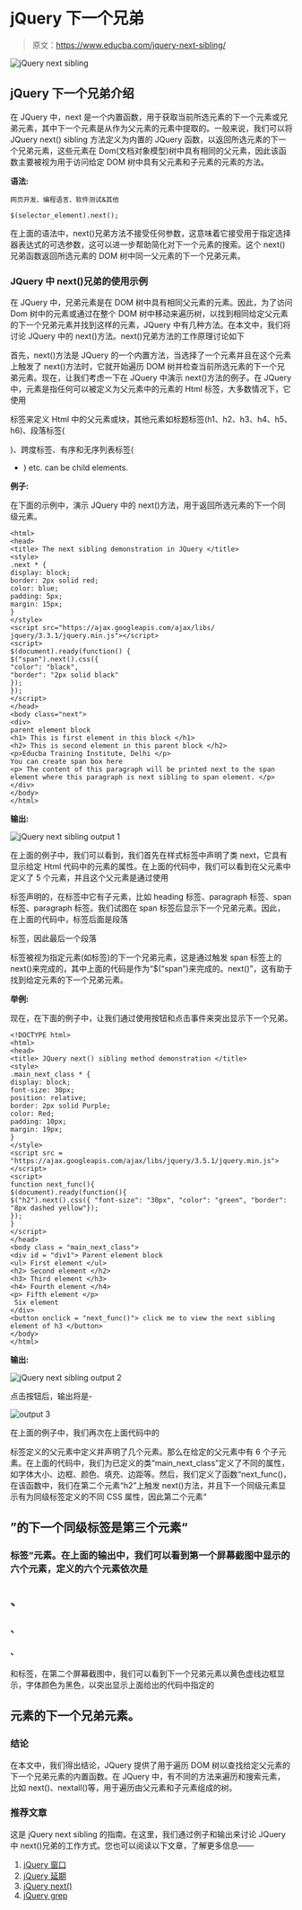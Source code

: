 # jQuery 下一个兄弟

> 原文：<https://www.educba.com/jquery-next-sibling/>

![jQuery next sibling](img/4467c8dd3c7c54d5e3577016f0224a83.png)



## jQuery 下一个兄弟介绍

在 JQuery 中，next 是一个内置函数，用于获取当前所选元素的下一个元素或兄弟元素，其中下一个元素是从作为父元素的元素中提取的。一般来说，我们可以将 JQuery next() sibling 方法定义为内置的 JQuery 函数，以返回所选元素的下一个兄弟元素，这些元素在 Dom(文档对象模型)树中具有相同的父元素，因此该函数主要被视为用于访问给定 DOM 树中具有父元素和子元素的元素的方法。

**语法:**

<small>网页开发、编程语言、软件测试&其他</small>

```
$(selector_element).next();
```

在上面的语法中，next()兄弟方法不接受任何参数，这意味着它接受用于指定选择器表达式的可选参数，这可以进一步帮助简化对下一个元素的搜索。这个 next()兄弟函数返回所选元素的 DOM 树中同一父元素的下一个兄弟元素。

### JQuery 中 next()兄弟的使用示例

在 JQuery 中，兄弟元素是在 DOM 树中具有相同父元素的元素。因此，为了访问 Dom 树中的元素或通过在整个 DOM 树中移动来遍历树，以找到相同给定父元素的下一个兄弟元素并找到这样的元素，JQuery 中有几种方法。在本文中，我们将讨论 JQuery 中的 next()方法。next()兄弟方法的工作原理讨论如下

首先，next()方法是 JQuery 的一个内置方法，当选择了一个元素并且在这个元素上触发了 next()方法时，它就开始遍历 DOM 树并检查当前所选元素的下一个兄弟元素。现在，让我们考虑一下在 JQuery 中演示 next()方法的例子。在 JQuery 中，元素是指任何可以被定义为父元素中的元素的 Html 标签，大多数情况下，它使用

标签来定义 Html 中的父元素或块，其他元素如标题标签(h1、h2、h3、h4、h5、h6)、段落标签(

)、跨度标签、有序和无序列表标签(

*   ) etc. can be child elements.

**例子:**

在下面的示例中，演示 JQuery 中的 next()方法，用于返回所选元素的下一个同级元素。

```
<html>
<head>
<title> The next sibling demonstration in JQuery </title>
<style>
.next * {
display: block;
border: 2px solid red;
color: blue;
padding: 5px;
margin: 15px;
}
</style>
<script src="https://ajax.googleapis.com/ajax/libs/
jquery/3.3.1/jquery.min.js"></script>
<script>
$(document).ready(function() {
$("span").next().css({
"color": "black",
"border": "2px solid black"
});
});
</script>
</head>
<body class="next">
<div>
parent element block
<h1> This is first element in this block </h1>
<h2> This is second element in this parent block </h2>
<p>Educba Training Institute, Delhi </p>
You can create span box here 
<p> The content of this paragraph will be printed next to the span element where this paragraph is next sibling to span element. </p>
</div>
</body>
</html>
```

**输出:**

![jQuery next sibling output 1](img/7952702f6ac4bfb417e1e16bda83e443.png)



在上面的例子中，我们可以看到，我们首先在样式标签中声明了类 next，它具有显示给定 Html 代码中的元素的属性。在上面的代码中，我们可以看到在父元素中定义了 5 个元素，并且这个父元素是通过使用

标签声明的，在标签中它有子元素，比如 heading 标签、paragraph 标签、span 标签、paragraph 标签。我们试图在 span 标签后显示下一个兄弟元素。因此，在上面的代码中，标签后面是段落

标签，因此最后一个段落

标签被视为指定元素(如标签)的下一个兄弟元素，这是通过触发 span 标签上的 next()来完成的，其中上面的代码是作为“$(“span”)来完成的。next()”，这有助于找到给定元素的下一个兄弟元素。 

**举例:**

现在，在下面的例子中，让我们通过使用按钮和点击事件来突出显示下一个兄弟。

```
<!DOCTYPE html>
<html>
<head>
<title> JQuery next() sibling method demonstration </title>
<style>
.main_next_class * {
display: block;
font-size: 30px;
position: relative;
border: 2px solid Purple;
color: Red;
padding: 10px;
margin: 19px;
}
</style>
<script src = "https://ajax.googleapis.com/ajax/libs/jquery/3.5.1/jquery.min.js"> </script>
<script>
function next_func(){
$(document).ready(function(){
$("h2").next().css({ "font-size": "30px", "color": "green", "border": "8px dashed yellow"});
});
}
</script>
</head>
<body class = "main_next_class">
<div id = "div1"> Parent element block
<ul> First element </ul>
<h2> Second element </h2>
<h3> Third element </h3>
<h4> Fourth element </h4>
<p> Fifth element </p>
 Six element 
</div>
<button onclick = "next_func()"> click me to view the next sibling element of h3 </button>
</body>
</html>
```

**输出:**

![jQuery next sibling output 2](img/c77060bbd6e7e8d691e175f53f01a6fb.png)



点击按钮后，输出将是-

![output 3](img/4b9739d9be187118503ede5863be01c6.png)



在上面的例子中，我们再次在上面代码中的

标签定义的父元素中定义并声明了几个元素。那么在给定的父元素中有 6 个子元素。在上面的代码中，我们为已定义的类“main_next_class”定义了不同的属性，如字体大小、边框、颜色、填充、边距等。然后，我们定义了函数“next_func()，在该函数中，我们在第二个元素“h2”上触发 next()方法，并且下一个同级元素显示有为同级标签定义的不同 CSS 属性，因此第二个元素“

## ”的下一个同级标签是第三个元素“

### 标签”元素。在上面的输出中，我们可以看到第一个屏幕截图中显示的六个元素，定义的六个元素依次是

## 、

### 、

#### 、

和标签，在第二个屏幕截图中，我们可以看到下一个兄弟元素以黄色虚线边框显示，字体颜色为黑色，以突出显示上面给出的代码中指定的

## 元素的下一个兄弟元素。

### 结论

在本文中，我们得出结论，JQuery 提供了用于遍历 DOM 树以查找给定父元素的下一个兄弟元素的内置函数。在 JQuery 中，有不同的方法来遍历和搜索元素，比如 next()、nextall()等，用于遍历由父元素和子元素组成的树。

### 推荐文章

这是 jQuery next sibling 的指南。在这里，我们通过例子和输出来讨论 JQuery 中 next()兄弟的工作方式。您也可以阅读以下文章，了解更多信息——

1.  [jQuery 窗口](https://www.educba.com/jquery-window/)
2.  [jQuery 延期](https://www.educba.com/jquery-deferred/)
3.  [jQuery next()](https://www.educba.com/jquery-next/)
4.  [jQuery grep](https://www.educba.com/jquery-grep/)






